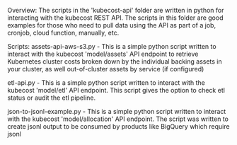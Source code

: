 Overview:
The scripts in the 'kubecost-api' folder are written in python for interacting with the kubecost REST API. The scripts in this folder are good examples for those who need to pull data using the API as part of a job, cronjob, cloud function, manually, etc.

Scripts:
assets-api-aws-s3.py - This is a simple python script written to interact with the kubecost 'model/assets' API endpoint to retrieve Kubernetes cluster costs broken down by the individual      backing assets in your cluster, as well out-of-cluster assets by service (if configured)

etl-api.py - This is a simple python script written to interact with the kubecost 'model/etl' API endpoint.   This script gives the option to check etl status or audit the etl pipeline.

json-to-jsonl-example.py - This is a simple python script written to interact with the kubecost 'model/allocation' API endpoint.  The script was written to create jsonl output to be consumed by products like BigQuery which require jsonl